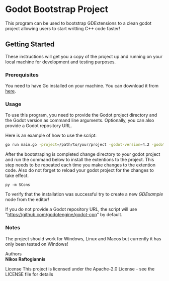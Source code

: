 # Godot Bootstrap Project

This program can be used to bootstrap GDExtensions to a clean godot project allowing users to start writting C++ code faster!

## Getting Started

These instructions will get you a copy of the project up and running on your local machine for development and testing purposes.

### Prerequisites

You need to have Go installed on your machine. You can download it from [here](https://golang.org/dl/).

### Usage

To use this program, you need to provide the Godot project directory and the Godot version as command line arguments. Optionally, you can also provide a Godot repository URL.

Here is an example of how to use the script:

```bash
go run main.go -project=/path/to/your/project -godot-version=4.2 -godot-repo-url=https://github.com/godotengine/godot-cpp
```

After the bootstraping is completed change directory to your godot project and run the command below to install the extentions to the project. This step needs to be repeated each time you make changes to the extention code. Also do not forget to reload your godot project for the changes to take effect.
```
py -m SCons
```

To verify that the installation was successful try to create a new *GDExample* node from the editor!


If you do not provide a Godot repository URL, the script will use "https://github.com/godotengine/godot-cpp" by default.


### Notes

The project should work for Windows, Linux and Macos but currently it has only been tested on Windows!


Authors \
**Nikos Raftogiannis** 

License
This project is licensed under the Apache-2.0 License - see the LICENSE file for details